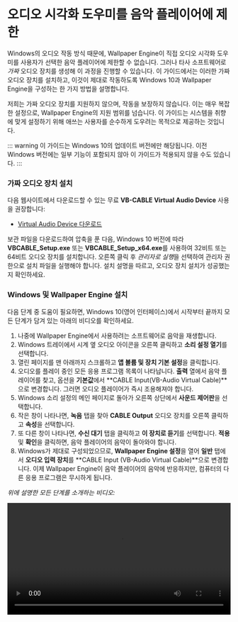 # 오디오 시각화 도우미를 음악 플레이어에 제한

Windows의 오디오 작동 방식 때문에, Wallpaper Engine이 직접 오디오 시각화 도우미를 사용자가 선택한 음악 플레이어에 제한할 수 없습니다. 그러나 타사 소프트웨어로 *가짜* 오디오 장치를 생성해 이 과정을 진행할 수 있습니다. 이 가이드에서는 이러한 가짜 오디오 장치를 설치하고, 이것이 제대로 작동하도록 Windows 10과 Wallpaper Engine을 구성하는 한 가지 방법을 설명합니다.

저희는 가짜 오디오 장치를 지원하지 않으며, 작동을 보장하지 않습니다. 이는 매우 복잡한 설정으로, Wallpaper Engine의 지원 범위를 넘습니다. 이 가이드는 시스템을 취향에 맞게 설정하기 위해 애쓰는 사용자를 순수하게 도우려는 목적으로 제공하는 것입니다.

::: warning
이 가이드는 Windows 10의 업데이트 버전에만 해당됩니다. 이전 Windows 버전에는 일부 기능이 포함되지 않아 이 가이드가 적용되지 않을 수도 있습니다.
:::

### 가짜 오디오 장치 설치

다음 웹사이트에서 다운로드할 수 있는 무료 **VB-CABLE Virtual Audio Device** 사용을 권장합니다:

* [Virtual Audio Device 다운로드](https://www.vb-audio.com/Cable/)

보관 파일을 다운로드하여 압축을 푼 다음, Windows 10 버전에 따라 **VBCABLE_Setup.exe** 또는 **VBCABLE_Setup_x64.exe**를 사용하여 32비트 또는 64비트 오디오 장치를 설치합니다. 오른쪽 클릭 후 *관리자로 실행*을 선택하여 관리자 권한으로 설치 파일을 실행해야 합니다. 설치 설명을 따르고, 오디오 장치 설치가 성공했는지 확인하세요.

### Windows 및 Wallpaper Engine 설치

다음 단계 중 도움이 필요하면, Windows 10(영어 인터페이스)에서 시작부터 끝까지 모든 단계가 담겨 있는 아래의 비디오를 확인하세요.

1. 나중에 Wallpaper Engine에서 사용하려는 소프트웨어로 음악을 재생합니다.
2. Windows 트레이에서 시계 옆 오디오 아이콘을 오른쪽 클릭하고 **소리 설정 열기**를 선택합니다.
3. 열린 페이지를 맨 아래까지 스크롤하고 **앱 볼륨 및 장치 기본 설정**을 클릭합니다.
4. 오디오를 플레이 중인 모든 응용 프로그램 목록이 나타납니다. **출력** 열에서 음악 플레이어를 찾고, 옵션을 **기본값**에서 **CABLE Input(VB-Audio Virtual Cable)**으로 변경합니다. 그러면 오디오 플레이어가 즉시 조용해져야 합니다.
5. Windows 소리 설정의 메인 페이지로 돌아가 오른쪽 상단에서 **사운드 제어판**을 선택합니다.
6. 작은 창이 나타나면, **녹음** 탭을 찾아 **CABLE Output** 오디오 장치를 오른쪽 클릭하고 **속성**을 선택합니다.
7. 또 다른 창이 나타나면, **수신 대기** 탭을 클릭하고 **이 장치로 듣기**를 선택합니다. **적용** 및 **확인**을 클릭하면, 음악 플레이어의 음악이 돌아와야 합니다.
8. Windows가 제대로 구성되었으므로, **Wallpaper Engine 설정**을 열어 **일반** 탭에서 **오디오 입력 장치**를 **CABLE Input (VB-Audio Virtual Cable)**으로 변경합니다. 이제 Wallpaper Engine이 음악 플레이어의 음악에 반응하지만, 컴퓨터의 다른 응용 프로그램은 무시하게 됩니다.

*위에 설명한 모든 단계를 소개하는 비디오:*

<video width="100%" controls>
  <source src="/videos/audioinputdevice.mp4" type="video/mp4">
  브라우저가 비디오 태그를 지원하지 않습니다.
</video>
